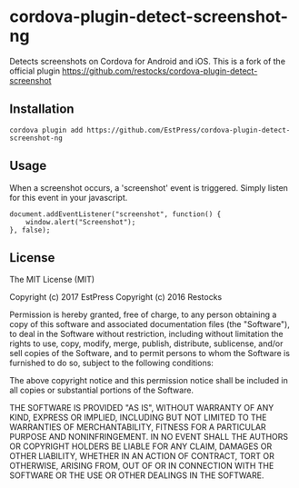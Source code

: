 # cordova-plugin-detect-screenshot-ng
Detects screenshots on Cordova for Android and iOS. This is a fork of the official plugin https://github.com/restocks/cordova-plugin-detect-screenshot

## Installation
`cordova plugin add https://github.com/EstPress/cordova-plugin-detect-screenshot-ng`

## Usage
When a screenshot occurs, a 'screenshot' event is triggered. Simply listen for this event in your javascript.

    document.addEventListener("screenshot", function() {
        window.alert("Screenshot");
    }, false);
    
## License 
The MIT License (MIT)

Copyright (c) 2017 EstPress
Copyright (c) 2016 Restocks

Permission is hereby granted, free of charge, to any person obtaining a copy
of this software and associated documentation files (the "Software"), to deal
in the Software without restriction, including without limitation the rights
to use, copy, modify, merge, publish, distribute, sublicense, and/or sell
copies of the Software, and to permit persons to whom the Software is
furnished to do so, subject to the following conditions:

The above copyright notice and this permission notice shall be included in all
copies or substantial portions of the Software.

THE SOFTWARE IS PROVIDED "AS IS", WITHOUT WARRANTY OF ANY KIND, EXPRESS OR
IMPLIED, INCLUDING BUT NOT LIMITED TO THE WARRANTIES OF MERCHANTABILITY,
FITNESS FOR A PARTICULAR PURPOSE AND NONINFRINGEMENT. IN NO EVENT SHALL THE
AUTHORS OR COPYRIGHT HOLDERS BE LIABLE FOR ANY CLAIM, DAMAGES OR OTHER
LIABILITY, WHETHER IN AN ACTION OF CONTRACT, TORT OR OTHERWISE, ARISING FROM,
OUT OF OR IN CONNECTION WITH THE SOFTWARE OR THE USE OR OTHER DEALINGS IN THE
SOFTWARE.
